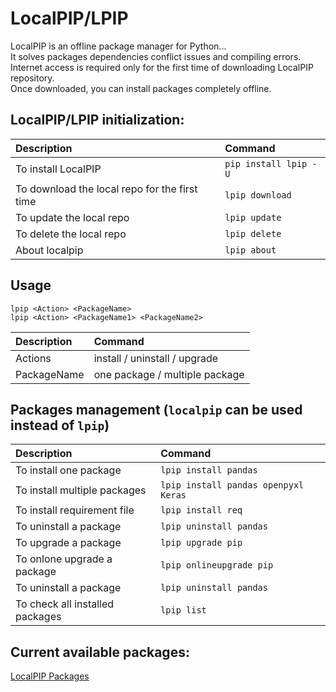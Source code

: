 # LocalPIP/LPIP

LocalPIP is an offline package manager for Python...\
 It solves packages dependencies conflict issues and compiling errors.\
 Internet access is required only for the first time of downloading LocalPIP repository.\
 Once downloaded, you can install packages completely offline.

## LocalPIP/LPIP initialization:

| Description                                   | Command               |
| :-------------------------------------------- | :-------------------- |
| To install LocalPIP                           | `pip install lpip -U` |
| To download the local repo for the first time | `lpip download`       |
| To update the local repo                      | `lpip update`         |
| To delete the local repo                      | `lpip delete`         |
| About localpip                                | `lpip about`          |

## Usage

`lpip <Action> <PackageName>`\
`lpip <Action> <PackageName1> <PackageName2>`

| Description | Command                        |
| :---------- | :----------------------------- |
| Actions     | install / uninstall / upgrade  |
| PackageName | one package / multiple package |

## Packages management (`localpip` can be used instead of `lpip`)

| Description                     | Command                              |
| :------------------------------ | :----------------------------------- |
| To install one package          | `lpip install pandas`                |
| To install multiple packages    | `lpip install pandas openpyxl Keras` |
| To install requirement file     | `lpip install req`                   |
| To uninstall a package          | `lpip uninstall pandas`              |
| To upgrade a package            | `lpip upgrade pip`                   |
| To onlone upgrade a package     | `lpip onlineupgrade pip`             |
| To uninstall a package          | `lpip uninstall pandas`              |
| To check all installed packages | `lpip list`                          |

## Current available packages:

[LocalPIP Packages](https://github.com/alexbourg/LocalPIP)
